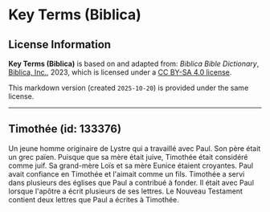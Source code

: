 # Key Terms (Biblica)

## License Information

**Key Terms (Biblica)** is based on and adapted from: _Biblica Bible Dictionary_, [Biblica, Inc.](https://www.biblica.com/), 2023, which is licensed under a [CC BY-SA 4.0 license](https://creativecommons.org/licenses/by-sa/4.0/legalcode.en).

This markdown version (created `2025-10-20`) is provided under the same license.



--------------------------------

## Timothée (id: 133376)

Un jeune homme originaire de Lystre qui a travaillé avec Paul. Son père était un grec païen. Puisque que sa mère était juive, Timothée était considéré comme juif. Sa grand\-mère Loïs et sa mère Eunice étaient croyantes. Paul avait confiance en Timothée et l'aimait comme un fils. Timothée a servi dans plusieurs des églises que Paul a contribué à fonder. Il était avec Paul lorsque l'apôtre a écrit plusieurs de ses lettres. Le Nouveau Testament contient deux lettres que Paul a écrites à Timothée.


